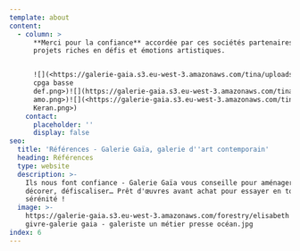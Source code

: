 ```yaml
---
template: about
content:
  - column: >
      **Merci pour la confiance** accordée par ces sociétés partenaires pour des
      projets riches en défis et émotions artistiques.


      ![](<https://galerie-gaia.s3.eu-west-3.amazonaws.com/tina/uploads/logo
      cpga basse
      def.png>)![](https://galerie-gaia.s3.eu-west-3.amazonaws.com/tina/uploads/Logo-membre-ruptur-couleur.png)![](<https://galerie-gaia.s3.eu-west-3.amazonaws.com/tina/logo
      amo.png>)![](<https://galerie-gaia.s3.eu-west-3.amazonaws.com/tina/uploads/Logo
      Keran.png>)
    contact:
      placeholder: ''
      display: false
seo:
  title: 'Références - Galerie Gaïa, galerie d''art contemporain'
  heading: Références
  type: website
  description: >-
    Ils nous font confiance - Galerie Gaïa vous conseille pour aménager,
    décorer, défiscaliser… Prêt d'œuvres avant achat pour essayer en toute
    sérénité !
  image: >-
    https://galerie-gaia.s3.eu-west-3.amazonaws.com/forestry/elisabeth
    givre-galerie gaia - galeriste un métier presse océan.jpg
index: 6
---
```



